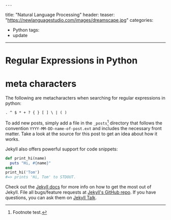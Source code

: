    ---
title:  "Natural Language Processing"
header:
  teaser: "https://newlanguagestudio.com/images/dreamscape.jpg"
categories:
  - Python
tags:
  - update
---

# Regular Expressions in Python

# meta characters

The following are metacharacters when searching for regular expressions in python:
```
. ^ $ * + ? { } [ ] \ | ( )
```

<!--
$: I am Pantalone, obviously, the Zanni attuned to wealth.
?: Shall I, then, be dottore?
+:
{}:
[]:
.: I am Drift, the destroyer of sentences.
(): Well, I am Continuity, the tangential continuance (I am unwilling to end(and prone to endless recursions)).
\:
|: I think I am the or operator, so Or20.
^: The climber. Ascentheist cleric.
-->



To add new posts, simply add a file in the `_posts`[^posts] directory that follows the convention `YYYY-MM-DD-name-of-post.ext` and includes the necessary front matter. Take a look at the source for this post to get an idea about how it works.

[^posts]: Footnote test.

Jekyll also offers powerful support for code snippets:

```ruby
def print_hi(name)
  puts "Hi, #{name}"
end
print_hi('Tom')
#=> prints 'Hi, Tom' to STDOUT.
```

Check out the [Jekyll docs][jekyll-docs] for more info on how to get the most out of Jekyll. File all bugs/feature requests at [Jekyll's GitHub repo][jekyll-gh]. If you have questions, you can ask them on [Jekyll Talk][jekyll-talk].

[jekyll-docs]: http://jekyllrb.com/docs/home
[jekyll-gh]:   https://github.com/jekyll/jekyll
[jekyll-talk]: https://talk.jekyllrb.com/
